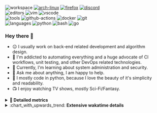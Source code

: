 ![workspace](https://img.shields.io/static/v1?label=&message=workspace:&color=555&style=flat-square)
[![arch-linux](https://img.shields.io/static/v1?logo=arch-linux&label=&message=Arch%20Linux&color=111&logoColor=AAA&style=flat-square)](https://archlinux.org)
[![firefox](https://img.shields.io/static/v1?logo=firefox-browser&label=&message=Firefox&color=111&logoColor=AAA&style=flat-square)](https://mozilla.org/en-US/firefox/)
[![discord](https://img.shields.io/static/v1?logo=discord&label=&message=Discord&color=111&logoColor=AAA&style=flat-square)](https://discord.gg/B8rf3xxgbJ)
<br>
![editors](https://img.shields.io/static/v1?label=&message=editors:&color=555&style=flat-square)
![vim](https://img.shields.io/static/v1?logo=vim&label=&message=vim&color=111&logoColor=AAA&style=flat-square)
![vscode](https://img.shields.io/static/v1?logo=visual-studio-code&label=&message=vscode&color=111&logoColor=AAA&style=flat-square)
<br>
![tools](https://img.shields.io/static/v1?label=&message=tools:&color=555&style=flat-square)
![github-actions](https://img.shields.io/static/v1?logo=github-actions&label=&message=github%20actions&color=111&logoColor=AAA&style=flat-square)
![docker](https://img.shields.io/static/v1?logo=docker&label=&message=docker&color=111&logoColor=AAA&style=flat-square)
![git](https://img.shields.io/static/v1?logo=git&label=&message=git&color=111&logoColor=AAA&style=flat-square)
<br>
![languages](https://img.shields.io/static/v1?label=&message=languages:&color=555&style=flat-square)
![python](https://img.shields.io/static/v1?logo=python&label=&message=python&color=111&logoColor=AAA&style=flat-square&link=)
![bash](https://img.shields.io/static/v1?logo=gnu-bash&label=&message=bash&color=111&logoColor=AAA&style=flat-square)
![go](https://img.shields.io/static/v1?logo=rust&label=&message=rust&color=111&logoColor=AAA&style=flat-square)

<!-- Load profile visitor count, but don't display it, keep it as a private stat, no need to show off (888)-->
[](https://visitor-badge.glitch.me/badge?page_id=ItsDrike.ItsDrike)

### Hey there 👋

- :neutral_face: I usually work on back-end related development and algorithm design.
- :man: I'm addicted to automating everything and a huge advocate of CI workflows, unit testing, and other DevOps related technologies.
- :seedling: Currently, I'm learning about system administration and security.
- :speech_balloon: Ask me about anything, I am happy to help.
- :snake: I mostly code in python, because I love the beauty of it's simplicity and readability.
- :tv: I enjoy watching TV shows, mostly Sci-Fi/Fantasy.

<details>
 <summary> <b>📌 Detailed metrics</b></summary>
 
 <table>
  <tr>
    <th>🙋 Profile Details</th>
    <th>🧮 Repositories traffic</th>
  </tr>
  <tr>
   <td>
     <img alt="" width="400" src="https://github.com/ItsDrike/ItsDrike/blob/master/metrics/profile.svg">
   </td>
   <td>
     <img alt="" width="400" src="https://github.com/ItsDrike/ItsDrike/blob/master/metrics/repositories.svg">
   </td>
  </tr>
  <tr>
    <th>📅 Isometric commit calendar</th>
    <th>🈷️ Most used languages</th>
  </tr>
  <tr>
    <td align="center">
      <img alt="" width="400" src="https://github.com/ItsDrike/ItsDrike/blob/master/metrics/isocalendar.svg">
    </td>
    <td>
      <img alt="" width="400" src="https://github.com/ItsDrike/ItsDrike/blob/master/metrics/languages.svg">
    </td>
  </tr>
  <tr>
   <th>♐ Code snippet of the day</th>
   <th>🌟 Recently starred repositories</th>
  </tr>
  <tr>
   <td align="center">
    <img alt="" width="400" src="https://github.com/ItsDrike/ItsDrike/blob/master/metrics/code_snippet.svg">
   </td>
   <td align="center">
    <img alt="" width="400" src="https://github.com/ItsDrike/ItsDrike/blob/master/metrics/starred_repos.svg">
   </td>
  </tr>
  <tr>
    <th>💡 Coding habits</th>
    <th>⏰ WakaTime plugin</th>
  </tr>
  <tr>
   <td align="center">
    <img alt="" width="400" src="https://github.com/ItsDrike/ItsDrike/blob/master/metrics/habits.svg">
   </td>
   <td align="center">
     <img alt="" width="400" src="https://github.com/ItsDrike/ItsDrike/blob/master/metrics/wakatime.svg">
   </td>
  </tr>
 </table>
</details>

<details>
 <summary>:chart_with_upwards_trend: <b>Extensive wakatime details</b></summary>
 
<!--START_SECTION:waka-->
![Code Time](http://img.shields.io/badge/Code%20Time-2%2C531%20hrs%2048%20mins-blue)

**I'm a Night 🦉** 

```text
🌞 Morning    160 commits    ███░░░░░░░░░░░░░░░░░░░░░░   12.79% 
🌆 Daytime    442 commits    ████████░░░░░░░░░░░░░░░░░   35.33% 
🌃 Evening    445 commits    █████████░░░░░░░░░░░░░░░░   35.57% 
🌙 Night      204 commits    ████░░░░░░░░░░░░░░░░░░░░░   16.31%

```
📅 **I'm Most Productive on Sunday** 

```text
Monday       207 commits    ████░░░░░░░░░░░░░░░░░░░░░   16.55% 
Tuesday      153 commits    ███░░░░░░░░░░░░░░░░░░░░░░   12.23% 
Wednesday    179 commits    ███░░░░░░░░░░░░░░░░░░░░░░   14.31% 
Thursday     116 commits    ██░░░░░░░░░░░░░░░░░░░░░░░   9.27% 
Friday       101 commits    ██░░░░░░░░░░░░░░░░░░░░░░░   8.07% 
Saturday     203 commits    ████░░░░░░░░░░░░░░░░░░░░░   16.23% 
Sunday       292 commits    █████░░░░░░░░░░░░░░░░░░░░   23.34%

```


📊 **This Week I Spent My Time On** 

```text
💬 Programming Languages: 
Python                   21 hrs              █████████████████░░░░░░░░   68.18% 
TOML                     1 hr 42 mins        █░░░░░░░░░░░░░░░░░░░░░░░░   5.57% 
YAML                     1 hr 32 mins        █░░░░░░░░░░░░░░░░░░░░░░░░   5.01% 
Git                      1 hr 31 mins        █░░░░░░░░░░░░░░░░░░░░░░░░   4.94% 
Other                    1 hr 19 mins        █░░░░░░░░░░░░░░░░░░░░░░░░   4.28%

🔥 Editors: 
Neovim                   30 hrs 48 mins      █████████████████████████   100.0%

💻 Operating System: 
Linux                    30 hrs 48 mins      █████████████████████████   100.0%

```

**I Mostly Code in Python** 

```text
Python                   31 repos            █████████████████████░░░░   83.78% 
Shell                    1 repo              ░░░░░░░░░░░░░░░░░░░░░░░░░   2.7% 
HTML                     1 repo              ░░░░░░░░░░░░░░░░░░░░░░░░░   2.7% 
C                        1 repo              ░░░░░░░░░░░░░░░░░░░░░░░░░   2.7% 
C#                       1 repo              ░░░░░░░░░░░░░░░░░░░░░░░░░   2.7%

```



 Last Updated on 26/09/2022 02:42:42 UTC
<!--END_SECTION:waka-->

</details>

